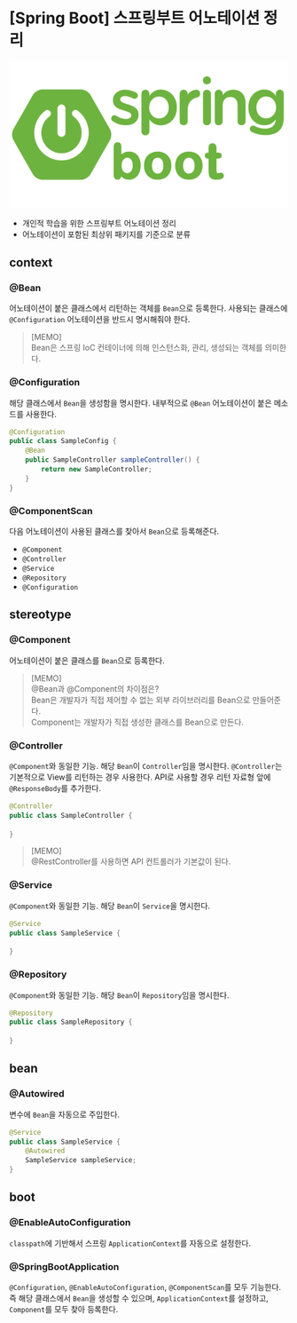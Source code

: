 # [Spring Boot] 스프링부트 어노테이션 정리

![Spring Boot Logo](./image.png)
<!-- [##_Image|kage@FEV9m/btq0c1L3LV4/LRrR2cNDTktvtmSXsq8vS0/img.png|alignCenter|width="100%"|_##] -->

- 개인적 학습을 위한 스프링부트 어노테이션 정리
- 어노테이션이 포함된 최상위 패키지를 기준으로 분류


## context

### @Bean

어노테이션이 붙은 클래스에서 리턴하는 객체를 `Bean`으로 등록한다. 사용되는 클래스에 `@Configuration` 어노테이션을 반드시 명시해줘야 한다.

> [MEMO]  
> Bean은 스프링 IoC 컨테이너에 의해 인스턴스화, 관리, 생성되는 객체를 의미한다.


### @Configuration

해당 클래스에서 `Bean`을 생성함을 명시한다. 내부적으로 `@Bean` 어노테이션이 붙은 메소드를 사용한다.

```java
@Configuration
public class SampleConfig {
    @Bean
    public SampleController sampleController() {
        return new SampleController;
    }
}
```


### @ComponentScan
다음 어노테이션이 사용된 클래스를 찾아서 `Bean`으로 등록해준다.
- `@Component`
- `@Controller`
- `@Service`
- `@Repository`
- `@Configuration`


## stereotype

### @Component
어노테이션이 붙은 클래스를 `Bean`으로 등록한다.

> [MEMO]  
> @Bean과 @Component의 차이점은?  
> Bean은 개발자가 직접 제어할 수 없는 외부 라이브러리를 Bean으로 만들어준다.  
> Component는 개발자가 직접 생성한 클래스를 Bean으로 만든다.


### @Controller
`@Component`와 동일한 기능. 해당 `Bean`이 `Controller`임을 명시한다. `@Controller`는 기본적으로 View를 리턴하는 경우 사용한다. API로 사용할 경우 리턴 자료형 앞에 `@ResponseBody`를 추가한다.

```java
@Controller
public class SampleController {

}
```

> [MEMO]  
> @RestController를 사용하면 API 컨트롤러가 기본값이 된다.


### @Service
`@Component`와 동일한 기능. 해당 `Bean`이 `Service`을 명시한다.

```java
@Service
public class SampleService {

}
```


### @Repository
`@Component`와 동일한 기능. 해당 `Bean`이 `Repository`임을 명시한다.

```java
@Repository
public class SampleRepository {

}
```


## bean

### @Autowired
변수에 `Bean`을 자동으로 주입한다.

```java
@Service
public class SampleService {
    @Autowired
    SampleService sampleService;
}
```


## boot

### @EnableAutoConfiguration
`classpath`에 기반해서 스프링 `ApplicationContext`를 자동으로 설정한다.


### @SpringBootApplication
`@Configuration`, `@EnableAutoConfiguration`, `@ComponentScan`를 모두 기능한다. 즉 해당 클래스에서 `Bean`을 생성할 수 있으며, `ApplicationContext`를 설정하고, `Component`를 모두 찾아 등록한다. 



<!-- 
## bind
### @RestController
### @ResponseBody
### @RequestMapping
### @GetMapping
### @PostMapping
### @PutMapping
### @DeleteMapping
### @PatchMapping
### @RequestHeader
### @RequestBody
### @RequestParam
### @PathVariable


## transaction
### @Transactional


## scheduling
### @Async



## javax
### @PostConstruct
### @Entity
### @Table
### @ManyToOne
### @OneToMany
### @Id
### @GeneratedValue

## lombok
### @Data
### @Getter
### @Setter
### @NoArgsConstructor
### @AllArgsConstructor
### @Slf4j
### @ToString
### @Builder
-->